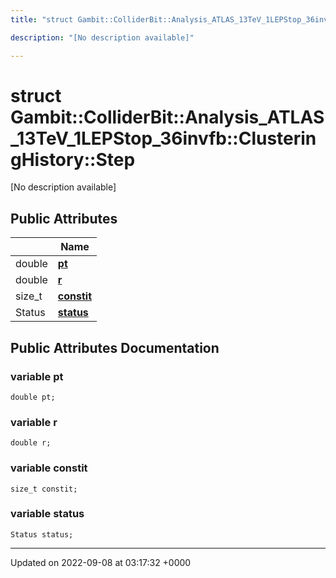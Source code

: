 ```yaml
---
title: "struct Gambit::ColliderBit::Analysis_ATLAS_13TeV_1LEPStop_36invfb::ClusteringHistory::Step"

description: "[No description available]"

---
```


# struct Gambit::ColliderBit::Analysis_ATLAS_13TeV_1LEPStop_36invfb::ClusteringHistory::Step



[No description available]

## Public Attributes

|                | Name           |
| -------------- | -------------- |
| double | **[pt](/documentation/code/classes/structgambit_1_1colliderbit_1_1analysis__atlas__13tev__1lepstop__36invfb_1_1clusteringhistory_1_1step/#variable-pt)**  |
| double | **[r](/documentation/code/classes/structgambit_1_1colliderbit_1_1analysis__atlas__13tev__1lepstop__36invfb_1_1clusteringhistory_1_1step/#variable-r)**  |
| size_t | **[constit](/documentation/code/classes/structgambit_1_1colliderbit_1_1analysis__atlas__13tev__1lepstop__36invfb_1_1clusteringhistory_1_1step/#variable-constit)**  |
| Status | **[status](/documentation/code/classes/structgambit_1_1colliderbit_1_1analysis__atlas__13tev__1lepstop__36invfb_1_1clusteringhistory_1_1step/#variable-status)**  |

## Public Attributes Documentation

### variable pt

```
double pt;
```


### variable r

```
double r;
```


### variable constit

```
size_t constit;
```


### variable status

```
Status status;
```


-------------------------------

Updated on 2022-09-08 at 03:17:32 +0000